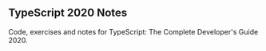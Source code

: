 ## TypeScript 2020 Notes

Code, exercises and notes for TypeScript: The Complete Developer's Guide 2020.
